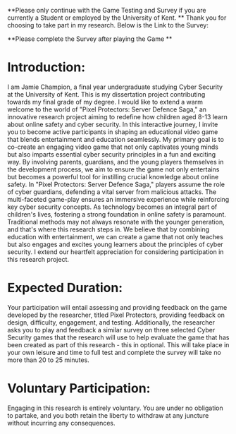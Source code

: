 **Please only continue with the Game Testing and Survey if you are currently a Student or employed by the University of Kent. **
Thank you for choosing to take part in my research. Below is the Link to the Survey: 

**Please complete the Survey after playing the Game **

# Introduction: 
I am Jamie Champion, a final year undergraduate studying Cyber Security at the University of Kent. This is my dissertation project contributing towards my final grade of my degree. I would like to extend a warm welcome to the world of "Pixel Protectors: Server Defence Saga," an innovative research project aiming to redefine how children aged 8-13 learn about online safety and cyber security. In this interactive journey, I invite you to become active participants in shaping an educational video game that blends entertainment and education seamlessly.
My primary goal is to co-create an engaging video game that not only captivates young minds but also imparts essential cyber security principles in a fun and exciting way. By involving parents, guardians, and the young players themselves in the development process, we aim to ensure the game not only entertains but becomes a powerful tool for instilling crucial knowledge about online safety. In "Pixel Protectors: Server Defence Saga," players assume the role of cyber guardians, defending a vital server from malicious attacks. The multi-faceted game-play ensures an immersive experience while reinforcing key cyber security concepts.
As technology becomes an integral part of children's lives, fostering a strong foundation in online safety is paramount. Traditional methods may not always resonate with the younger generation, and that's where this research steps in. We believe that by combining education with entertainment, we can create a game that not only teaches but also engages and excites young learners about the principles of cyber security.
I extend our heartfelt appreciation for considering participation in this research project.

# Expected Duration:
Your participation will entail assessing and providing feedback on the game developed by the researcher, titled Pixel Protectors, providing feedback on design, difficulty, engagement, and testing. Additionally, the researcher asks you to play and feedback a similar survey on three selected Cyber Security games that the research will use to help evaluate the game that has been created as part of this research - this in optional.  This will take place in your own leisure and time to full test and complete the survey will take no more than 20 to 25 minutes.

# Voluntary Participation:
Engaging in this research is entirely voluntary. You are under no obligation to partake, and you both retain the liberty to withdraw at any juncture without incurring any consequences. 

